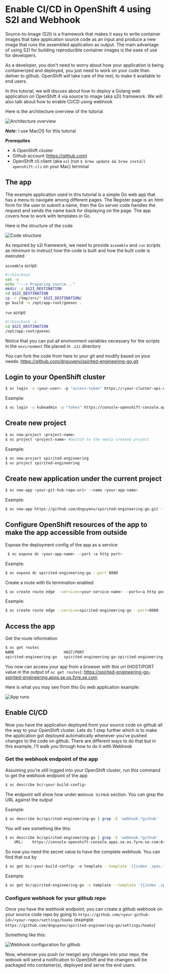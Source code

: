 # Enable CI/CD in OpenShift 4 using S2I and Webhook

Source-to-Image (S2I) is a framework that makes it easy to write container images that take application source code as an input and produce a new image that runs the assembled application as output. The main advantage of using S2I for building reproducible container images is the ease of use for developers.

As a developer, you don't need to worry about how your application is being containerized and deployed, you just need to work on your code then deliver to github. OpenShift will take care of the rest, to make it available to end users. 

In this tutorial, we will discuss about how to deploy a Golang web application on OpenShift 4 via source to image (aka s2i) framework. We will also talk about how to enable CI/CD using webhook

Here is the architecture overview of the tutorial

![Architecture overview](public/images/arch.png)

***Note:*** I use MacOS for this tutorial

**Prerequites**

- A OpenShift cluster
- Github account (https://github.com)
- OpenShift cli client (aka `oc`) (run `$ brew update && brew install openshift-cli` on your Mac) terminal

## The app

The example application used in this tutorial is a simple Go web app that has a menu to navigate among different pages. The Register page is an html form for the user to submit a name, then the Go server code handles the request and sends the name back for displaying on the page. The app covers how to work with templates in Go.

Here is the structure of the code

![Code structure](public/images/code.png)

As required by s2i framework, we need to provide `assemble` and `run` scripts as minimum to instruct how the code is built and how the built code is executed

`assemble` script:

```bash
#!/bin/bash
set -e
echo "---> Preparing source..."
mkdir -p $S2I_DESTINATION
cd $S2I_DESTINATION
cp -r /tmp/src/* $S2I_DESTINATION/
go build -o /opt/app-root/goexec .
```

`run` script:

```bash
#!/bin/bash -e
cd $S2I_DESTINATION
/opt/app-root/goexec
```

Notice that you can put all environment variables necessary for the scripts in the `environment` file placed in `.s2i` directory

You can fork the code from here to your git and modify based on your needs: https://github.com/dnguyenv/spirited-engineering-go.git 

## Login to your OpenShift cluster 

```bash
$ oc login -u <your-user> -p "access-token" https://<your-cluster-api-url>
```

Example:

```bash
$ oc login -u kubeadmin -p "token" https://console-openshift-console.apps.se.spirited-engineering.os.fyre.se.com:6443
```

## Create new project

```bash
$ oc new-project <project-name>
$ oc project <project-name> #Switch to the newly created project
```

Example:

```bash
$ oc new-project spirited-engineering
$ oc project spirited-engineering 
```
## Create new application under the current project

```bash
$ oc new-app <your-git-hub-repo-uri> --name <your-app-name>
```
Example:

```bash
$ oc new-app https://github.com/dnguyenv/spirited-engineering-go.git --name spirited-engineering-go
```

## Configure OpenShift resources of the app to make the app accessible from outside

Expose the deployment config of the app as a service:

```bash
 $ oc expose dc <your-app-name> --port <a http port>
```

Example:

```bash
$ oc expose dc spirited-engineering-go --port 8080
```

Create a route with tls termination enabled

```bash
$ oc create route edge --service=<your-service-name> --port=<a http port>
```

Example:

```bash
$ oc create route edge --service=spirited-engineering-go --port=8080
```

## Access the app

Get the route information

```bash
$ oc get routes
NAME                      HOST/PORT                                                                     PATH   SERVICES                  PORT   TERMINATION   WILDCARD
spirited-engineering-go   spirited-engineering-go-spirited-engineering.apps.se.os.fyre.se.com          spirited-engineering-go   8080   edge          None
```

You now can access your app from a browser with this url (HOST/PORT value in the output of `oc get routes`): https://spirited-engineering-go-spirited-engineering.apps.se.os.fyre.se.com

Here is what you may see from this Go web application example:

![App runs](public/images/app.png)

## Enable CI/CD 

Now you have the application deployed from your source code on github all the way to your OpenShift cluster. Lets do 1 step further which is to make the application got deployed automatically whenever you've pushed changes to the code on github. There are different ways to do that but in this example, I'll walk you through how to do it with Webhook

### Get the webhook endpoint of the app

Assuming you're still logged into your OpenShift cluster, run this command to get the webhook endpoint of the app

```bash
$ oc describe bc/<your-build-config>
```

The endpoint will show how under `Webhook GitHub` section. You can grep the URL against the output

Example:

```bash
$ oc describe bc/spirited-engineering-go | grep -E 'webhook.*github'
```

You will see something like this:

```bash
$ oc describe bc/spirited-engineering-go | grep -E 'webhook.*github'
	URL:	https://console-openshift-console.apps.se.os.fyre.se.com:6443/apis/build.openshift.io/v1/namespaces/spirited-engineering/buildconfigs/spirited-engineering-go/webhooks/<secret>/github
```

So now you need the secret value to have the complete webhook. You can find that out by

```bash
$ oc get bc/<your-build-config> -o template --template '{{index .spec.triggers 0}} {{"\n"}}'
```

Example:

```bash
$ oc get bc/spirited-engineering-go -o template --template '{{index .spec.triggers 0}} {{"\n"}}'
```

### Configure webhook for your github repo

Once you have the webhook endpoint, you can create a github webhook on your source code repo by going to `https://github.com/<your-github-id>/<your-repo>/settings/hooks` (example: `https://github.com/dnguyenv/spirited-engineering-go/settings/hooks`)

Something like this:

![Webhook configuration for github](public/images/webhook.png)

Now, whenever you push (or merge) any changes into your repo, the webook will send a notification to OpenShift and the changes will be packaged into container(s), deployed and serve the end users. 